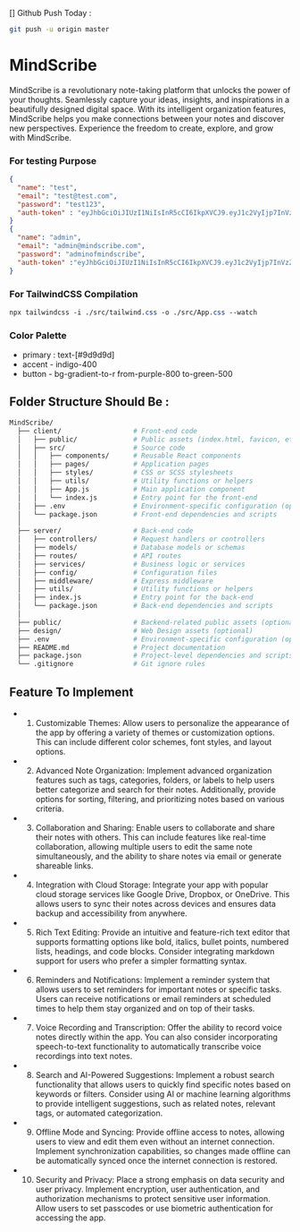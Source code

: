 [] Github Push Today :

```bash
git push -u origin master
```

# MindScribe

MindScribe is a revolutionary note-taking platform that unlocks the power of your thoughts. Seamlessly capture your ideas, insights, and inspirations in a beautifully designed digital space. With its intelligent organization features, MindScribe helps you make connections between your notes and discover new perspectives. Experience the freedom to create, explore, and grow with MindScribe.

### For testing Purpose
```json
{
  "name": "test",
  "email": "test@test.com",
  "password": "test123",
  "auth-token" : "eyJhbGciOiJIUzI1NiIsInR5cCI6IkpXVCJ9.eyJ1c2VyIjp7InVzZXIiOiI2NDcwNWE4ZGJkNWQ2ZGUwMjRiYmVmZDgifSwiaWF0IjoxNjg1MDg0ODEzfQ.291ejGI8hYnmXVeeRjlnDrAO61FwxLuVYodso9Xws1c"
}
{
  "name": "admin",
  "email": "admin@mindscribe.com",
  "password": "adminofmindscribe",
  "auth-token" :"eyJhbGciOiJIUzI1NiIsInR5cCI6IkpXVCJ9.eyJ1c2VyIjp7InVzZXIiOiI2NDc0OGQzNzNhOGZiYTdjOGIxOTZlYmQifSwiaWF0IjoxNjg1MzU5OTI3fQ.OUWvzmrOYZkRrPVCXLkO22XCw-WF8KRhxJnuK4V1jXw"
}
```
### For TailwindCSS Compilation
```css
npx tailwindcss -i ./src/tailwind.css -o ./src/App.css --watch
```

### Color Palette
- primary : text-[#9d9d9d]
- accent - indigo-400
- button - bg-gradient-to-r from-purple-800 to-green-500

## Folder Structure Should Be :

```bash
MindScribe/
  ├── client/                  # Front-end code
  │   ├── public/              # Public assets (index.html, favicon, etc.)
  │   ├── src/                 # Source code
  │   │   ├── components/      # Reusable React components
  │   │   ├── pages/           # Application pages
  │   │   ├── styles/          # CSS or SCSS stylesheets
  │   │   ├── utils/           # Utility functions or helpers
  │   │   ├── App.js           # Main application component
  │   │   └── index.js         # Entry point for the front-end
  │   ├── .env                 # Environment-specific configuration (optional)
  │   └── package.json         # Front-end dependencies and scripts
  │
  ├── server/                  # Back-end code
  │   ├── controllers/         # Request handlers or controllers
  │   ├── models/              # Database models or schemas
  │   ├── routes/              # API routes
  │   ├── services/            # Business logic or services
  │   ├── config/              # Configuration files
  │   ├── middleware/          # Express middleware
  │   ├── utils/               # Utility functions or helpers
  │   ├── index.js             # Entry point for the back-end
  │   └── package.json         # Back-end dependencies and scripts
  │
  ├── public/                  # Backend-related public assets (optional)
  ├── design/                  # Web Design assets (optional)
  ├── .env                     # Environment-specific configuration (optional)
  ├── README.md                # Project documentation
  ├── package.json             # Project-level dependencies and scripts
  └── .gitignore               # Git ignore rules
```

## Feature To Implement

- 1. Customizable Themes: Allow users to personalize the appearance of the app by offering a variety of themes or customization options. This can include different color schemes, font styles, and layout options.
- 2. Advanced Note Organization: Implement advanced organization features such as tags, categories, folders, or labels to help users better categorize and search for their notes. Additionally, provide options for sorting, filtering, and prioritizing notes based on various criteria.
- 3. Collaboration and Sharing: Enable users to collaborate and share their notes with others. This can include features like real-time collaboration, allowing multiple users to edit the same note simultaneously, and the ability to share notes via email or generate shareable links.
- 4. Integration with Cloud Storage: Integrate your app with popular cloud storage services like Google Drive, Dropbox, or OneDrive. This allows users to sync their notes across devices and ensures data backup and accessibility from anywhere.
- 5. Rich Text Editing: Provide an intuitive and feature-rich text editor that supports formatting options like bold, italics, bullet points, numbered lists, headings, and code blocks. Consider integrating markdown support for users who prefer a simpler formatting syntax.
- 6. Reminders and Notifications: Implement a reminder system that allows users to set reminders for important notes or specific tasks. Users can receive notifications or email reminders at scheduled times to help them stay organized and on top of their tasks.
- 7. Voice Recording and Transcription: Offer the ability to record voice notes directly within the app. You can also consider incorporating speech-to-text functionality to automatically transcribe voice recordings into text notes.
- 8. Search and AI-Powered Suggestions: Implement a robust search functionality that allows users to quickly find specific notes based on keywords or filters. Consider using AI or machine learning algorithms to provide intelligent suggestions, such as related notes, relevant tags, or automated categorization.
- 9. Offline Mode and Syncing: Provide offline access to notes, allowing users to view and edit them even without an internet connection. Implement synchronization capabilities, so changes made offline can be automatically synced once the internet connection is restored.
- 10. Security and Privacy: Place a strong emphasis on data security and user privacy. Implement encryption, user authentication, and authorization mechanisms to protect sensitive user information. Allow users to set passcodes or use biometric authentication for accessing the app.
